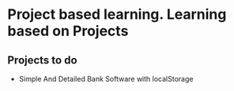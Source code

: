 <h1>Project  based learning. Learning based on Projects</h1>

<h2>Projects to do</h2>
<ul>
 <li>Simple And Detailed Bank Software with localStorage</li>
</ul>